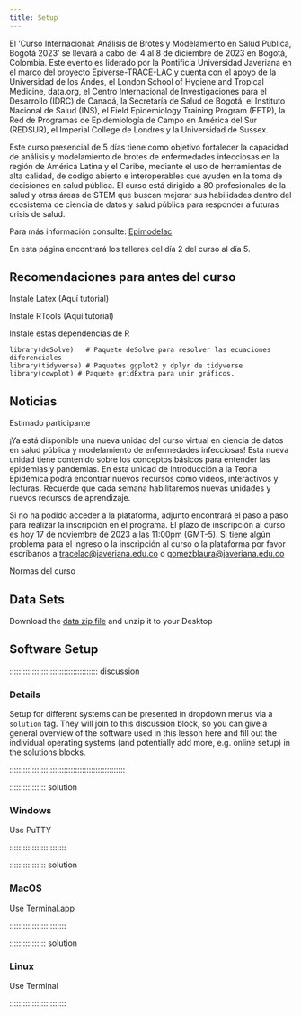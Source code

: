 ```yaml
---
title: Setup
---
```


El ‘Curso Internacional: Análisis de Brotes y Modelamiento en Salud Pública, Bogotá 2023’ se llevará a cabo del 4 al 8 de diciembre de 2023 en Bogotá, Colombia. Este evento es liderado por la Pontificia Universidad Javeriana en el marco del proyecto Epiverse-TRACE-LAC y cuenta con el apoyo de la Universidad de los Andes, el London School of Hygiene and Tropical Medicine, data.org, el Centro Internacional de Investigaciones para el Desarrollo (IDRC) de Canadá, la Secretaría de Salud de Bogotá, el Instituto Nacional de Salud (INS), el Field Epidemiology Training Program (FETP), la Red de Programas de Epidemiología de Campo en América del Sur (REDSUR), el Imperial College de Londres y la Universidad de Sussex. 


Este curso presencial de 5 días tiene como objetivo fortalecer la capacidad de análisis y modelamiento de brotes de enfermedades infecciosas en la región de América Latina y el Caribe, mediante el uso de herramientas de alta calidad, de código abierto e interoperables que ayuden en la toma de decisiones en salud pública. El curso está dirigido a 80 profesionales de la salud y otras áreas de STEM que buscan mejorar sus habilidades dentro del ecosistema de ciencia de datos y salud pública para responder a futuras crisis de salud.

Para más información consulte: [Epimodelac](https://epimodelac.com/)

En esta página encontrará los talleres del día 2 del curso al día 5. 

## Recomendaciones para antes del curso

Instale Latex (Aquí tutorial)

Instale RTools (Aquí tutorial)

Instale estas dependencias de R

```{r message=FALSE, warning=FALSE}
library(deSolve)   # Paquete deSolve para resolver las ecuaciones diferenciales
library(tidyverse) # Paquetes ggplot2 y dplyr de tidyverse
library(cowplot) # Paquete gridExtra para unir gráficos.
```



## Noticias

Estimado participante

¡Ya está disponible una nueva unidad del curso virtual en ciencia de datos en salud pública y modelamiento de enfermedades infecciosas! Esta nueva unidad tiene contenido sobre los conceptos básicos para entender las epidemias y pandemias. En esta unidad de Introducción a la Teoría Epidémica podrá encontrar nuevos recursos como videos, interactivos y lecturas. Recuerde que cada semana habilitaremos nuevas unidades y nuevos recursos de aprendizaje. 

Si no ha podido acceder a la plataforma, adjunto encontrará el paso a paso para realizar la inscripción en el programa. El plazo de inscripción al curso es hoy 17 de noviembre de 2023 a las 11:00pm (GMT-5). Si tiene algún problema para el ingreso o la inscripción al curso o la plataforma por favor escríbanos a  tracelac@javeriana.edu.co o gomezblaura@javeriana.edu.co 


Normas del curso



## Data Sets

<!--
FIXME: place any data you want learners to use in `episodes/data` and then use
       a relative link ( [data zip file](data/lesson-data.zip) ) to provide a
       link to it, replacing the example.com link.
-->
Download the [data zip file](https://example.com/FIXME) and unzip it to your Desktop

## Software Setup

::::::::::::::::::::::::::::::::::::::: discussion

### Details

Setup for different systems can be presented in dropdown menus via a `solution`
tag. They will join to this discussion block, so you can give a general overview
of the software used in this lesson here and fill out the individual operating
systems (and potentially add more, e.g. online setup) in the solutions blocks.

:::::::::::::::::::::::::::::::::::::::::::::::::::

:::::::::::::::: solution

### Windows

Use PuTTY

:::::::::::::::::::::::::

:::::::::::::::: solution

### MacOS

Use Terminal.app

:::::::::::::::::::::::::


:::::::::::::::: solution

### Linux

Use Terminal

:::::::::::::::::::::::::

